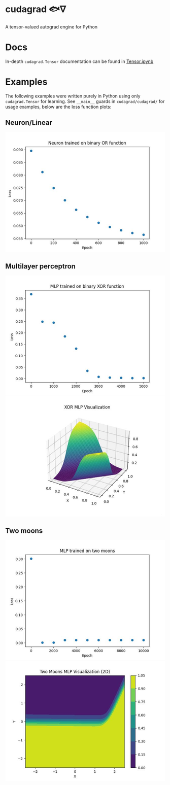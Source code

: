 # cudagrad 🐟∇

A tensor-valued autograd engine for Python

# Docs

In-depth `cudagrad.Tensor` documentation can be found in [Tensor.ipynb](./Tensor.ipynb)

# Examples

The following examples were written purely in Python using only `cudagrad.Tensor` for learning. See `__main__` guards in `cudagrad/cudagrad/` for usage examples, below are the loss function plots:

## Neuron/Linear

![](cudagrad/plots/linear.jpg)

## Multilayer perceptron

![](cudagrad/plots/mlp.jpg)
![](cudagrad/plots/mlp-3d.jpg)

## Two moons

![](cudagrad/plots/moons.jpg)
![](cudagrad/plots/moons-2d.jpg)
